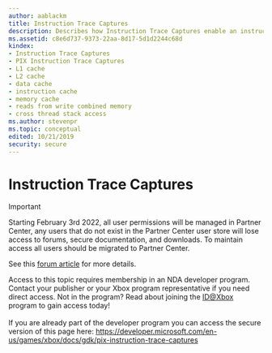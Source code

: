 ```yaml
---
author: aablackm
title: Instruction Trace Captures
description: Describes how Instruction Trace Captures enable an instruction trace to be made of the next CPU instructions.
ms.assetid: c8e6d737-9373-22aa-8d17-5d1d2244c68d
kindex:
- Instruction Trace Captures
- PIX Instruction Trace Captures
- L1 cache
- L2 cache
- data cache
- instruction cache
- memory cache
- reads from write combined memory
- cross thread stack access
ms.author: stevenpr
ms.topic: conceptual
edited: 10/21/2019
security: secure
---
```


# Instruction Trace Captures
> [!IMPORTANT]
> Starting February 3rd 2022, all user permissions will be managed in Partner Center, any users that do not exist in the Partner Center user store will lose access to forums, secure documentation, and downloads. To maintain access all users should be migrated to Partner Center. <p></p>See this <a href="https://forums.xboxlive.com/articles/132187/breaking-change-user-access-for-forums-secure-docu.html">forum article</a> for more details.  

 Access to this topic requires membership in an NDA developer program. Contact your publisher or your Xbox program representative if you need direct access. Not in the program? Read about joining the <a href="https://www.xbox.com/Developers/id">ID@Xbox</a> program to gain access today!  <br/><br/>If you are already part of the developer program you can access the secure version of this page here: <a target="_blank" href="https://developer.microsoft.com/en-us/games/xbox/docs/gdk/pix-instruction-trace-captures">https://developer.microsoft.com/en-us/games/xbox/docs/gdk/pix-instruction-trace-captures</a>